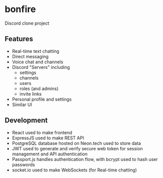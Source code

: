 # bonfire

Discord clone project

## Features

- Real-time text chatting
- Direct messaging
- Voice chat and channels
- Discord "Servers" including
  - settings
  - channels
  - users
  - roles (and admins)
  - invite links
- Personal profile and settings
- Similar UI

## Development

- React used to make frontend
- ExpressJS used to make REST API
- PostgreSQL database hosted on Neon.tech used to store data
- JWT used to generate and verify secure web token for session management and API authentication
- Passport.js handles authentication flow, with bcrypt used to hash user passwords
- socket.io used to make WebSockets (for Real-time chatting)
